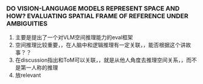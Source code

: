 ### DO VISION-LANGUAGE MODELS REPRESENT SPACE AND HOW? EVALUATING SPATIAL FRAME OF REFERENCE UNDER AMBIGUITIES
1. 主要是提出了一个对VLM空间推理能力的eval框架
2. 空间推理比较重要，，在人脑中和逻辑推理有一定关联，，能否根据这个讲故事？？
3. 在discussion指出和ToM可以关联，，就是从他人角度去推理空间关系，，而不是第一人称的推理
4. 放relevant